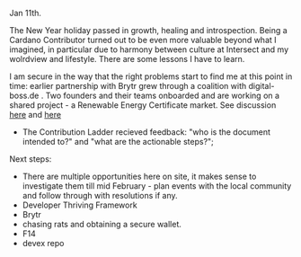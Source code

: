 Jan 11th.

The New Year holiday passed in growth, healing and introspection. Being a Cardano Contributor turned out to be even more valuable beyond what I imagined, in particular due to harmony between culture at Intersect and my wolrdview and lifestyle. There are some lessons I have to learn. 

I am secure in the way that the right problems start to find me at this point in time: earlier partnership with Brytr grew through a coalition with digital-boss.de . Two founders and their teams onboarded and are working on a shared project - a Renewable Energy Certificate market. See discussion [here](https://youtu.be/fqLYD36LTs8?si=cuX9EPqpGiB81dr1) and [here](https://youtu.be/XmIHjNRht3I?si=eVjo8oNg5d1KHbwU)

- The Contribution Ladder recieved feedback: "who is the document intended to?" and "what are the actionable steps?";  

Next steps: 

- There are multiple opportunities here on site, it makes sense to investigate them till mid February - plan events with the local community and follow through with resolutions if any. 
- Developer Thriving Framework
- Brytr
- chasing rats and obtaining a secure wallet.
- F14
- devex repo

